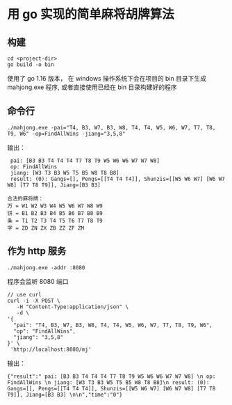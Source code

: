 # 用 go 实现的简单麻将胡牌算法

## 构建
 
```
cd <project-dir>
go build -o bin
```
使用了 go 1.16 版本， 在 windows 操作系统下会在项目的 bin 目录下生成 mahjong.exe 程序, 或者直接使用已经在 bin 目录构建好的程序

## 命令行
```
./mahjong.exe -pai="T4, B3, W7, B3, W8, T4, T4, W5, W6, W7, T7, T8, T9, W6" -op=FindAllWins -jiang="3,5,8"
```
输出：
```
 pai: [B3 B3 T4 T4 T4 T7 T8 T9 W5 W6 W6 W7 W7 W8] 
 op: FindAllWins
 jiang: [W3 T3 B3 W5 T5 B5 W8 T8 B8]
 result: (0): Gangs=[], Pengs=[[T4 T4 T4]], Shunzis=[[W5 W6 W7] [W6 W7 W8] [T7 T8 T9]], Jiang=[B3 B3]

```
```
合法的麻将牌：
万 = W1 W2 W3 W4 W5 W6 W7 W8 W9
饼 = B1 B2 B3 B4 B5 B6 B7 B8 B9
条 = T1 T2 T3 T4 T5 T6 T7 T8 T9
字 = ZD ZN ZX ZB ZZ ZF ZM
```

## 作为 http 服务
```
./mahjong.exe -addr :8080
```
程序会监听 8080 端口 
```
// use curl 
curl -i -X POST \
   -H "Content-Type:application/json" \
   -d \
'{
  "pai": "T4, B3, W7, B3, W8, T4, T4, W5, W6, W7, T7, T8, T9, W6",
  "op": "FindAllWins",
  "jiang": "3,5,8"
}' \
 'http://localhost:8080/mj'
```
输出：
```
{"result":" pai: [B3 B3 T4 T4 T4 T7 T8 T9 W5 W6 W6 W7 W7 W8] \n op: FindAllWins \n jiang: [W3 T3 B3 W5 T5 B5 W8 T8 B8]\n result: (0): Gangs=[], Pengs=[[T4 T4 T4]], Shunzis=[[W5 W6 W7] [W6 W7 W8] [T7 T8 T9]], Jiang=[B3 B3] \n\n","time":"0"}
```